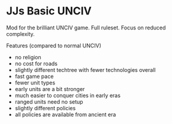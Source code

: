 # JJs Basic UNCIV
Mod for the brilliant UNCIV game. Full ruleset. Focus on reduced complexity.

Features (compared to normal UNCIV)
 * no religion
 * no cost for roads
 * slightly different techtree with fewer technologies overall
 * fast game pace
 * fewer unit types
 * early units are a bit stronger
 * much easier to conquer cities in early eras
 * ranged units need no setup
 * slightly different policies 
 * all policies are available from ancient era
